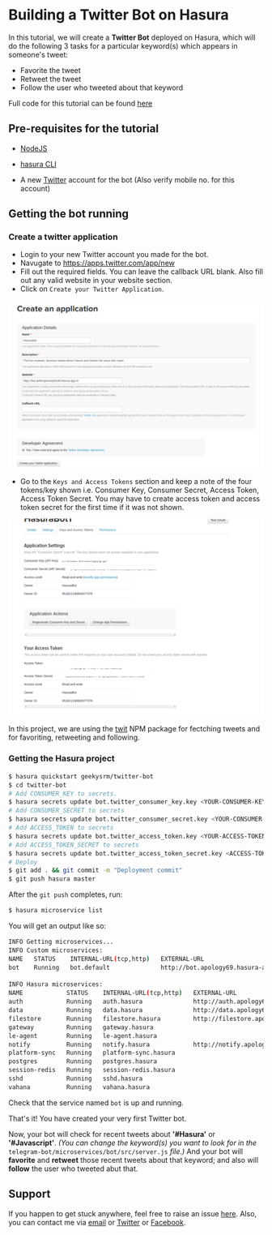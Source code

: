 # Building a Twitter Bot on Hasura

In this tutorial, we will create a **Twitter Bot** deployed on Hasura, which will do the following 3 tasks for a particular keyword(s) which appears in someone's tweet:

* Favorite the tweet
* Retweet the tweet
* Follow the user who tweeted about that keyword

Full code for this tutorial can be found [here](https://github.com/geekysrm/hasura-twitter-bot/)

## Pre-requisites for the tutorial

* [NodeJS](https://nodejs.org)

* [hasura CLI](https://docs.hasura.io/0.15/manual/install-hasura-cli.html)

* A new [Twitter](https://twitter.com) account for the bot (Also verify mobile no. for this account)

## Getting the bot running

### Create a twitter application

* Login to your new Twitter account you made for the bot.
* Navugate to https://apps.twitter.com/app/new
* Fill out the required fields. You can leave the callback URL blank. Also fill out any valid website in your website section.
* Click on `Create your Twitter Application`.

![Twitter app screen](https://raw.githubusercontent.com/geekysrm/hasura-twitter-bot/master/assets/twitter-1.png "twitter app screen")

* Go to the `Keys and Access Tokens` section and keep a note of the four tokens/key shown i.e. Consumer Key, Consumer Secret, Access Token, Access Token Secret. 
You may have to create access token and access token secret for the first time if it was not shown.

![Twitter app screen2](https://raw.githubusercontent.com/geekysrm/hasura-twitter-bot/master/assets/twitter-2.png "twitter app screen2")

In this project, we are using the [twit](https://www.npmjs.com/package/twit) NPM package for fectching tweets and for favoriting, retweeting and following.

### Getting the Hasura project

```sh
$ hasura quickstart geekysrm/twitter-bot
$ cd twitter-bot
# Add CONSUMER_KEY to secrets.
$ hasura secrets update bot.twitter_consumer_key.key <YOUR-CONSUMER-KEY>
# Add CONSUMER_SECRET to secrets
$ hasura secrets update bot.twitter_consumer_secret.key <YOUR-CONSUMER-SECRET>
# Add ACCESS_TOKEN to secrets
$ hasura secrets update bot.twitter_access_token.key <YOUR-ACCESS-TOKEN>
# Add ACCESS_TOKEN_SECRET to secrets
$ hasura secrets update bot.twitter_access_token_secret.key <ACCESS-TOKEN-SECRET>
# Deploy
$ git add . && git commit -m "Deployment commit"
$ git push hasura master
```

After the `git push` completes, run:

```sh
$ hasura microservice list
```

You will get an output like so:

```sh
INFO Getting microservices...                     
INFO Custom microservices:                        
NAME   STATUS    INTERNAL-URL(tcp,http)   EXTERNAL-URL
bot    Running   bot.default              http://bot.apology69.hasura-app.io

INFO Hasura microservices:                        
NAME            STATUS    INTERNAL-URL(tcp,http)   EXTERNAL-URL
auth            Running   auth.hasura              http://auth.apology69.hasura-app.io
data            Running   data.hasura              http://data.apology69.hasura-app.io
filestore       Running   filestore.hasura         http://filestore.apology69.hasura-app.io
gateway         Running   gateway.hasura           
le-agent        Running   le-agent.hasura          
notify          Running   notify.hasura            http://notify.apology69.hasura-app.io
platform-sync   Running   platform-sync.hasura     
postgres        Running   postgres.hasura          
session-redis   Running   session-redis.hasura     
sshd            Running   sshd.hasura              
vahana          Running   vahana.hasura
```

Check that the service named `bot` is up and running.

That's it! You have created your very first Twitter bot.

Now, your bot will check for recent tweets about **'#Hasura'** or **'#Javascript'**.
_(You can change the keyword(s) you want to look for in the_ `telegram-bot/microservices/bot/src/server.js` _file.)_
And your bot will **favorite** and **retweet** those recent tweets about that keyword; and also will **follow** the user who tweeted abut that.


## Support

If you happen to get stuck anywhere, feel free to raise an issue [here](https://github.com/geekysrm/hasura-twitter-bot/issues).
Also, you can contact me via [email](mailto:soumyacool2012@gmail.com) or [Twitter](https://twitter.com/SoumyaRnMohanty) or [Facebook](https://www.fb.com/geekysrm).
